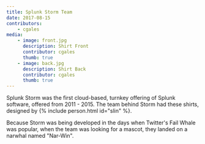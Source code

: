 ```yaml
---
title: Splunk Storm Team
date: 2017-08-15
contributors:
    - cgales
media:
    - image: front.jpg
      description: Shirt Front
      contributor: cgales
      thumb: true
    - image: back.jpg
      description: Shirt Back
      contributor: cgales
      thumb: true
---
```


Splunk Storm was the first cloud-based, turnkey offering of Splunk software, offered from 2011 - 2015. The team behind Storm had these shirts, designed by {% include person.html id="slin" %}.

Because Storm was being developed in the days when Twitter's Fail Whale was popular, when the team was looking for a mascot, they landed on a narwhal named "Nar-Win". 
